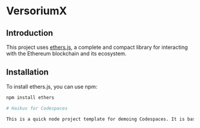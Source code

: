 # VersoriumX

## Introduction
This project uses [ethers.js](https://github.com/ethers-io/ethers.js/), a complete and compact library for interacting with the Ethereum blockchain and its ecosystem.

## Installation
To install ethers.js, you can use npm:

```bash
npm install ethers

# Haikus for Codespaces

This is a quick node project template for demoing Codespaces. It is based off of the [Azure node sample](https://github.com/Azure-Samples/nodejs-docs-hello-world). It's great!!!
